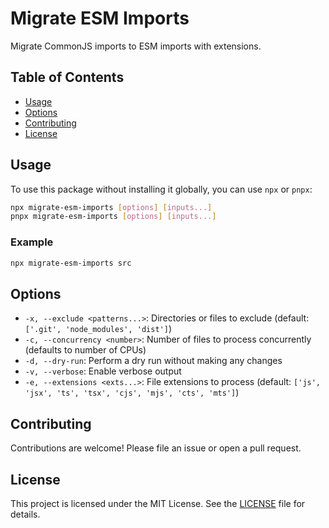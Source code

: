# Migrate ESM Imports

Migrate CommonJS imports to ESM imports with extensions.

## Table of Contents

- [Usage](#installation)
- [Options](#options)
- [Contributing](#contributing)
- [License](#license)

## Usage

To use this package without installing it globally, you can use `npx` or `pnpx`:

```sh
npx migrate-esm-imports [options] [inputs...]
pnpx migrate-esm-imports [options] [inputs...]
```

### Example

```sh
npx migrate-esm-imports src
```

## Options

- `-x, --exclude <patterns...>`: Directories or files to exclude (default: `['.git', 'node_modules', 'dist']`)
- `-c, --concurrency <number>`: Number of files to process concurrently (defaults to number of CPUs)
- `-d, --dry-run`: Perform a dry run without making any changes
- `-v, --verbose`: Enable verbose output
- `-e, --extensions <exts...>`: File extensions to process (default: `['js', 'jsx', 'ts', 'tsx', 'cjs', 'mjs', 'cts', 'mts']`)

## Contributing

Contributions are welcome! Please file an issue or open a pull request.

## License

This project is licensed under the MIT License. See the [LICENSE](LICENSE) file for details.
